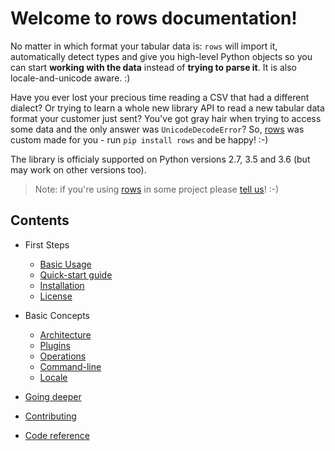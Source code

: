 # Welcome to rows documentation!

No matter in which format your tabular data is: `rows` will import it,
automatically detect types and give you high-level Python objects so you can
start **working with the data** instead of **trying to parse it**. It is also
locale-and-unicode aware. :)

Have you ever lost your precious time reading a CSV that had a different
dialect? Or trying to learn a whole new library API to read a new tabular data
format your customer just sent? You've got gray hair when trying to access
some data and the only answer was `UnicodeDecodeError`? So,
[rows][rows] was custom made for you - run `pip install rows` and be happy! :-)

The library is officialy supported on Python versions 2.7, 3.5 and 3.6 (but may
work on other versions too).

> Note: if you're using [rows][rows] in some project please [tell
> us][rows-issue-103]! :-)


## Contents

- First Steps
    - [Basic Usage][doc-basic-usage]
    - [Quick-start guide][doc-quick-start]
    - [Installation][doc-installation]
    - [License][doc-license]

- Basic Concepts
    - [Architecture][doc-architecture]
    - [Plugins][doc-plugins]
    - [Operations][doc-operations]
    - [Command-line][doc-cli]
    - [Locale][doc-locale]

- [Going deeper][doc-links]
- [Contributing][doc-contributing]
- [Code reference][reference]



[doc-changelog]: changelog.md
[doc-cli]: cli.md
[doc-contributing]: contributing.md
[doc-installation]: installation.md
[doc-license]: license.md
[doc-links]: links.md
[doc-locale]: locale.md
[doc-architecture]: architecture.md
[doc-basic-usage]: basic-usage.md
[doc-operations]: operations.md
[doc-plugins]: plugins.md
[doc-locale]: locale.md
[doc-quick-start]: quick-start.md
[reference]: reference/
[rows-issue-103]: https://github.com/turicas/rows/issues/103
[rows-lazyness]: https://github.com/turicas/rows/issues/45
[rows]: https://github.com/turicas/rows/
[semver]: http://semver.org/
